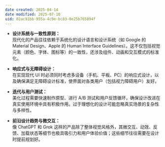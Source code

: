 ```yaml
---
date created: 2025-04-14
date modified: 2025-07-10
uid: 02ac91bb-955a-4c9e-bc83-0e25b765894f
---
```

- **设计系统与一致性原则：**  
    现代化的产品往往依赖于系统化的设计语言和设计系统（如 Google 的 Material Design、Apple 的 Human Interface Guidelines）。这不仅包括视觉元素（颜色、字体、图标等）的一致性，还涉及组件、动画和交互模式的标准化。
    
- **响应式与无障碍设计：**  
    在实现现代 UI 时必须同时考虑多设备（手机、平板、PC）的响应式设计，以及确保满足无障碍设计标准，使界面对各类用户（包括视力障碍用户）友好。
    
- **迭代与用户测试：**  
    美化过程需要快速制作原型、进行 A/B 测试和用户反馈循环，确保设计改进在真实使用环境中具有积极作用。过于理想化的设计可能忽略真实场景的复杂性与多样性。
    
- **前沿设计趋势与微交互：**  
    像 ChatGPT 和 Grok 这样的产品除了整体视觉风格外，其微交互、动效、反馈、加载状态等细节也极具吸引力和用户体验价值；这些细节往往需要在设计时提前规划好。
